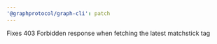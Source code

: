 ```yaml
---
'@graphprotocol/graph-cli': patch
---
```


Fixes 403 Forbidden response when fetching the latest matchstick tag
